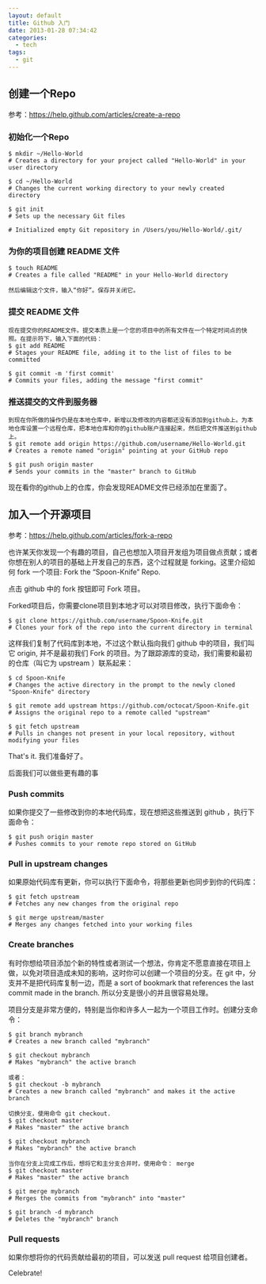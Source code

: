 ```yaml
---
layout: default
title: Github 入门
date: 2013-01-28 07:34:42
categories:
  - tech
tags:
  - git
---
```


## 创建一个Repo

参考：<https://help.github.com/articles/create-a-repo>

### 初始化一个Repo

```shell
$ mkdir ~/Hello-World
# Creates a directory for your project called "Hello-World" in your user directory

$ cd ~/Hello-World
# Changes the current working directory to your newly created directory

$ git init
# Sets up the necessary Git files

# Initialized empty Git repository in /Users/you/Hello-World/.git/
```

### 为你的项目创建 README 文件

```shell
$ touch README
# Creates a file called "README" in your Hello-World directory

然后编辑这个文件，输入“你好”。保存并关闭它。
```

### 提交 README 文件

```shell
现在提交你的README文件。提交本质上是一个您的项目中的所有文件在一个特定时间点的快照。在提示符下，输入下面的代码：
$ git add README
# Stages your README file, adding it to the list of files to be committed

$ git commit -m 'first commit'
# Commits your files, adding the message "first commit"
```

### 推送提交的文件到服务器

```shell
到现在你所做的操作仍是在本地仓库中，新增以及修改的内容都还没有添加到github上。为本地仓库设置一个远程仓库，把本地仓库和你的github账户连接起来，然后把文件推送到github上。
$ git remote add origin https://github.com/username/Hello-World.git
# Creates a remote named "origin" pointing at your GitHub repo

$ git push origin master
# Sends your commits in the "master" branch to GitHub
```

现在看你的github上的仓库，你会发现README文件已经添加在里面了。

## 加入一个开源项目

参考：<https://help.github.com/articles/fork-a-repo>

也许某天你发现一个有趣的项目，自己也想加入项目开发组为项目做点贡献；或者你想在别人的项目的基础上开发自己的东西，这个过程就是 forking。这里介绍如何 fork 一个项目: Fork the “Spoon-Knife” Repo.

点击 github 中的 fork 按钮即可 Fork 项目。

Forked项目后，你需要clone项目到本地才可以对项目修改，执行下面命令：

```shell
$ git clone https://github.com/username/Spoon-Knife.git
# Clones your fork of the repo into the current directory in terminal
```

这样我们复制了代码库到本地，不过这个默认指向我们 github 中的项目，我们叫它 origin, 并不是最初我们 Fork 的项目。为了跟踪源库的变动，我们需要和最初的仓库（叫它为 upstream ）联系起来：

```shell
$ cd Spoon-Knife
# Changes the active directory in the prompt to the newly cloned "Spoon-Knife" directory

$ git remote add upstream https://github.com/octocat/Spoon-Knife.git
# Assigns the original repo to a remote called "upstream"

$ git fetch upstream
# Pulls in changes not present in your local repository, without modifying your files
```

That's it. 我们准备好了。

后面我们可以做些更有趣的事

### Push commits

如果你提交了一些修改到你的本地代码库，现在想把这些推送到 github ，执行下面命令：

```shell
$ git push origin master
# Pushes commits to your remote repo stored on GitHub
```

### Pull in upstream changes

如果原始代码库有更新，你可以执行下面命令，将那些更新也同步到你的代码库：

```shell
$ git fetch upstream
# Fetches any new changes from the original repo

$ git merge upstream/master
# Merges any changes fetched into your working files
```

### Create branches

有时你想给项目添加个新的特性或者测试一个想法，你肯定不愿意直接在项目上做，以免对项目造成未知的影响，这时你可以创建一个项目的分支。在 git 中，分支并不是把代码库复制一边，而是 a sort of bookmark that references the last commit made in the branch. 所以分支是很小的并且很容易处理。

项目分支是非常方便的，特别是当你和许多人一起为一个项目工作时。创建分支命令：

```shell
$ git branch mybranch
# Creates a new branch called "mybranch"

$ git checkout mybranch
# Makes "mybranch" the active branch

或者：
$ git checkout -b mybranch
# Creates a new branch called "mybranch" and makes it the active branch

切换分支，使用命令 git checkout.
$ git checkout master
# Makes "master" the active branch

$ git checkout mybranch
# Makes "mybranch" the active branch

当你在分支上完成工作后，想将它和主分支合并时，使用命令： merge
$ git checkout master
# Makes "master" the active branch

$ git merge mybranch
# Merges the commits from "mybranch" into "master"

$ git branch -d mybranch
# Deletes the "mybranch" branch
```

### Pull requests

如果你想将你的代码贡献给最初的项目，可以发送 pull request 给项目创建者。

Celebrate!
